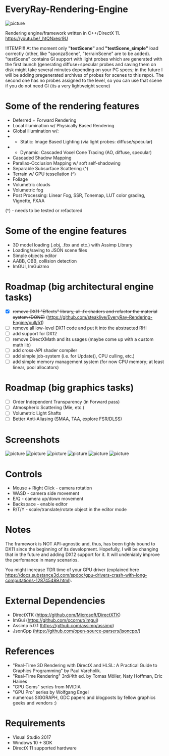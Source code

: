# EveryRay-Rendering-Engine

![picture](screenshots/EveryRay_testScene_simple.png)

Rendering engine/framework written in C++/DirectX 11. 
https://youtu.be/_htQNxesr9U

!!!TEMP!!! At the moment only **"testScene"** and **"testScene_simple"** load correctly (other, like "sponzaScene", "terrainScene" are to be added). "testScene" contains GI support with light probes which are generated with the first launch (generating diffuse+specular probes and saving them on disk might take several minutes depending on your PC specs; in the future I will be adding pregenerated archives of probes for scenes to this repo). The second one has no probes assigned to the level, so you can use that scene if you do not need GI (its a very lightweight scene) 

# Some of the rendering features
- Deferred + Forward Rendering
- Local illumination w/ Physically Based Rendering
- Global illumination w/:
- - Static: Image Based Lighting (via light probes: diffuse/specular)
- - Dynamic: Cascaded Voxel Cone Tracing (AO, diffuse, specular)
- Cascaded Shadow Mapping
- Parallax-Occlusion Mapping w/ soft self-shadowing
- Separable Subsurface Scattering (^)
- Terrain w/ GPU tessellation (^)
- Foliage
- Volumetric clouds
- Volumetric fog
- Post Processing: Linear Fog, SSR, Tonemap, LUT color grading, Vignette, FXAA

(^) - needs to be tested or refactored

# Some of the engine features
- 3D model loading (.obj, .fbx and etc.) with Assimp Library
- Loading/saving to JSON scene files
- Simple objects editor
- AABB, OBB, collision detection
- ImGUI, ImGuizmo
 
# Roadmap (big architectural engine tasks)
 * [X] <del>remove DX11 "Effects" library, all .fx shaders and refactor the material system (DONE)</del> (https://github.com/steaklive/EveryRay-Rendering-Engine/pull/51)
 * [ ] remove all low-level DX11 code and put it into the abstracted RHI
 * [ ] add support for DX12
 * [ ] remove DirectXMath and its usages (maybe come up with a custom math lib)
 * [ ] add cross-API shader compiler
 * [ ] add simple job-system (i.e. for Update(), CPU culling, etc.)
 * [ ] add simple memory management system (for now CPU memory; at least linear, pool allocators)

# Roadmap (big graphics tasks)
 * [ ] Order Independent Transparency (in Forward pass)
 * [ ] Atmospheric Scattering (Mie, etc.)
 * [ ] Volumetric Light Shafts
 * [ ] Better Anti-Aliasing (SMAA, TAA, explore FSR/DLSS)

# Screenshots

![picture](screenshots/EveryRayTerrain.png)
![picture](screenshots/EveryRayMaterials.png)
![picture](screenshots/EveryRaySSSS.png)
![picture](screenshots/EveryRayWater.png)
![picture](screenshots/EveryRayCollisionDetection.png)
![picture](screenshots/EveryRayTestScene.png)

# Controls
- Mouse + Right Click - camera rotation
- WASD - camera side movement
- E/Q - camera up/down movement
- Backspace - enable editor
- R/T/Y - scale/translate/rotate object in the editor mode

# Notes
The framework is NOT API-agnostic and, thus, has been tighly bound to DX11 since the beginning of its development. Hopefully, I will be changing that in the future and adding DX12 support for it. It will undeniably improve the perfomance in many scenarios. 

You might increase TDR time of your GPU driver (explained here https://docs.substance3d.com/spdoc/gpu-drivers-crash-with-long-computations-128745489.html).

# External Dependencies
- DirectXTK (https://github.com/Microsoft/DirectXTK)
- ImGui (https://github.com/ocornut/imgui)
- Assimp 5.0.1 (https://github.com/assimp/assimp)
- JsonCpp (https://github.com/open-source-parsers/jsoncpp/)

# References
- "Real-Time 3D Rendering with DirectX and HLSL: A Practical Guide to Graphics Programming" by Paul Varcholik.
- "Real-Time Rendering" 3rd/4th ed. by Tomas Möller, Naty Hoffman, Eric Haines
- "GPU Gems" series from NVIDIA
- "GPU Pro" series by Wolfgang Engel
- numerous SIGGRAPH, GDC papers and blogposts by fellow graphics geeks and vendors :)
 
# Requirements
- Visual Studio 2017
- Windows 10 + SDK
- DirectX 11 supported hardware
